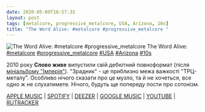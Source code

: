 ```yaml
---
date: 2020-05-09T16:57:33
layout: post
tags: [metalcore, progressive_metalcore, USA, Arizona, 10s]
title: "The Word Alive: #metalcore #progressive_metalcore "
---
```

![The Word Alive: #metalcore #progressive_metalcore ](https://res.cloudinary.com/vast-space-unexplored/image/upload/photos/photo_962_09-05-2020_16-57-33.jpg)
The Word Alive: [#metalcore](/tags/#metalcore) [#progressive_metalcore](/tags/#progressive_metalcore) [#USA](/tags/#USA) [#Arizona](/tags/#Arizona) [#10s](/tags/#10s)

2010 року **Слово живе** випустили свій дебютний повноформат (після [мініальбому &quot;Імперія&quot;](/2020-03-18-the-word-alive--metalcore-progressive-metalcore-)). &quot;Зрадник&quot; - це приблизно межа важкості &quot;ТРЦ-металу&quot;. Особливо нічого сказати про це музло, та й не хочеться, все одно ж не слухатимете. Нічого, будуть ще попереду пости про сотонізм.

[APPLE MUSIC](https://music.apple.com/us/album/deceiver/1443618451) \| [SPOTIFY](https://open.spotify.com/album/78WoKLxvEhWJ4bKuqLmQrm) \| [DEEZER](https://www.deezer.com/album/14167622?utm_source=deezer&amp;utm_content=album-14167622&amp;utm_term=1601611822_1589032525&amp;utm_medium=web) \| [GOOGLE MUSIC](https://play.google.com/music/m/Bj3t2g3br2vzcjp556o7hbfo3em?t=Deceiver_-_The_Word_Alive) \| [YOUTUBE](https://www.youtube.com/playlist?list=OLAK5uy_lXPsuwlJjqafJJdwAXkJvqp48KJZUnuHE) \| [RUTRACKER](https://rutracker.org/forum/viewtopic.php?t=5191420)
